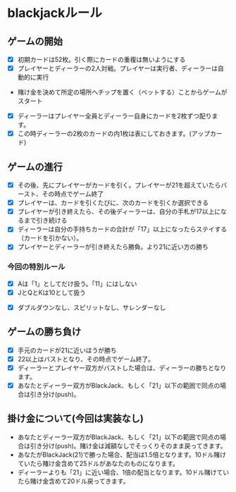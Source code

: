 # blackjackルール

## ゲームの開始
 - [X] 初期カードは52枚。引く際にカードの重複は無いようにする
 - [X] プレイヤーとディーラーの2人対戦。プレイヤーは実行者、ディーラーは自動的に実行

 - 賭け金を決めて所定の場所へチップを置く（ベットする）ことからゲームがスタート
 - [X] ディーラーはプレイヤー全員とディーラー自身にカードを2枚ずつ配ります。
 - [X] この時ディーラーの2枚のカードの内1枚は表にしておきます。(アップカード)

## ゲームの進行

 - [X] その後、先にプレイヤーがカードを引く。プレイヤーが21を超えていたらバースト、その時点でゲーム終了
 - [X] プレイヤーは、カードを引くたびに、次のカードを引くか選択できる
 - [X] プレイヤーが引き終えたら、その後ディーラーは、自分の手札が17以上になるまで引き続ける
 - [X] ディーラーは自分の手持ちカードの合計が「17」以上になったらステイする（カードを引かない）。
 - [X] プレイヤーとディーラーが引き終えたら勝負。より21に近い方の勝ち

### 今回の特別ルール
 * [X] Aは「1」としてだけ扱う。「11」にはしない
 * [X] JとQとKは10として扱う
 - [X] ダブルダウンなし、スピリットなし、サレンダーなし

## ゲームの勝ち負け
 - [X] 手元のカードが21に近いほうが勝ち
 - [X] 22以上はバストとなり、その時点でゲーム終了。
 - [X] ディーラーとプレイヤー双方がバストした場合は、ディーラーの勝ちとなります。
 - [X] あなたとディーラー双方がBlackJack、もしく「21」以下の範囲で同点の場合は引き分け(push)。

## 掛け金について(今回は実装なし)

 - あなたとディーラー双方がBlackJack、もしく「21」以下の範囲で同点の場合は引き分け(push)。賭け金は減額なしでそっくりそのまま戻ってきます。
 - あなたがBlackJack(21)で勝った場合、配当は1.5倍となります。10ドル賭けていたら賭け金含めて25ドルがあなたのものになります。
 - ディーラーよりも「21」に近い場合、1倍の配当となります。10ドル賭けていたら賭け金含めて20ドル戻ってきます。

